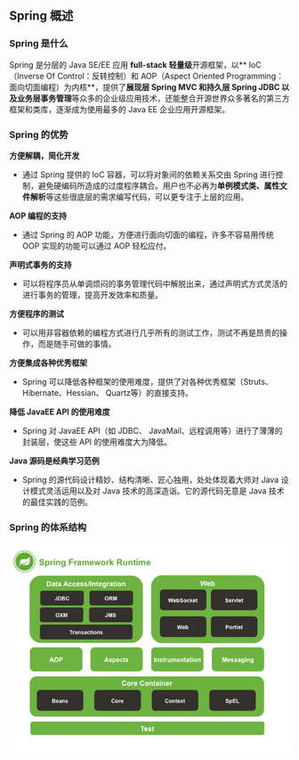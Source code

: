## Spring 概述

### Spring 是什么

Spring 是分层的 Java SE/EE 应用 **full-stack 轻量级**开源框架，以** IoC（Inverse Of Control：反转控制）和 AOP（Aspect Oriented Programming：面向切面编程）为内核**，提供了**展现层 Spring MVC 和持久层 Spring JDBC 以及业务层事务管理**等众多的企业级应用技术，还能整合开源世界众多著名的第三方框架和类库，逐渐成为使用最多的 Java EE 企业应用开源框架。

### Spring 的优势

**方便解耦，简化开发**
* 通过 Spring 提供的 IoC 容器，可以将对象间的依赖关系交由 Spring 进行控制，避免硬编码所造成的过度程序耦合。用户也不必再为**单例模式类、属性文件解析**等这些很底层的需求编写代码，可以更专注于上层的应用。

**AOP 编程的支持**
* 通过 Spring 的 AOP 功能，方便进行面向切面的编程，许多不容易用传统 OOP 实现的功能可以通过 AOP 轻松应付。

**声明式事务的支持**
* 可以将程序员从单调烦闷的事务管理代码中解脱出来，通过声明式方式灵活的进行事务的管理，提高开发效率和质量。

**方便程序的测试**
* 可以用非容器依赖的编程方式进行几乎所有的测试工作，测试不再是昂贵的操作，而是随手可做的事情。

**方便集成各种优秀框架**
* Spring 可以降低各种框架的使用难度，提供了对各种优秀框架（Struts、Hibernate、Hessian、 Quartz等）的直接支持。

**降低 JavaEE API 的使用难度**
* Spring 对 JavaEE API（如 JDBC、 JavaMail、远程调用等）进行了薄薄的封装层，使这些 API 的使用难度大为降低。

**Java 源码是经典学习范例**
* Spring 的源代码设计精妙、结构清晰、匠心独用，处处体现着大师对 Java 设计模式灵活运用以及对 Java 技术的高深造诣。它的源代码无意是 Java 技术的最佳实践的范例。


### Spring 的体系结构

<img src="./chapter2/img2/spring-overview.png" width=600>




